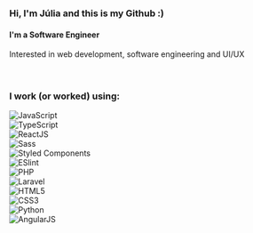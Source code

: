 <div align="left">
	<h3><b>Hi, I'm Júlia and this is my Github :)</b></h3>
  <h4>I'm a Software Engineer</h4>
  Interested in web development, software engineering and UI/UX
  <br>
  <br>
  <br>
  <h3 align="left"><b>I work (or worked) using:</b></h3>
  <div align="left">

  ![JavaScript](https://img.shields.io/badge/-JavaScript-%23282C34?style=flat-square&logo=javascript&logoColor=000000&labelColor=%23F7DF1C&color=%23282C34)<br>
  ![TypeScript](https://img.shields.io/badge/-TypeScript-%23282C34?style=flat-square&logo=typescript&logoColor=007bcd)<br>
  ![ReactJS](https://img.shields.io/badge/-ReactJS-%23282C34?style=flat-square&logo=react)<br>
  ![Sass](https://img.shields.io/badge/-Sass-%23282C34?style=flat-square&logo=Sass&logoColor=cf649a)<br>
  ![Styled Components](https://img.shields.io/badge/-Styled_Components-%23282C34?style=flat-square&logo=styled-components&logoColor=935d39)<br>
  ![ESlint](https://img.shields.io/badge/-ESlint-%23282C34?style=flat-square&logo=ESlint&logoColor=4b32c3)<br>
  ![PHP](https://img.shields.io/badge/-PHP-%23282C34?style=flat-square&logo=php&logoColor=8387bc)<br>
  ![Laravel](https://img.shields.io/badge/-Laravel-%23282C34?style=flat-square&logo=Laravel)<br>
  ![HTML5](https://img.shields.io/badge/-HTML5-%23282C34?style=flat-square&logo=HTML5&logoColor=ef6026)<br>	
  ![CSS3](https://img.shields.io/badge/-CSS3-%23282C34?style=flat-square&logo=CSS3&logoColor=3595cf)<br>
  ![Python](https://img.shields.io/badge/-Python-%23282C34?style=flat-square&logo=Python&logoColor=ffda4d)<br>
  ![AngularJS](https://img.shields.io/badge/-AngularJS-%23282C34?style=flat-square&logo=AngularJS&logoColor=dd1b16)<br>
	</div>
  <br>
</div>
